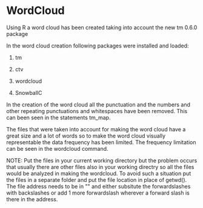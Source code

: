 WordCloud
=========

Using R a word cloud has been created taking into account the new tm 0.6.0 package


In the word cloud creation following packages were installed and loaded:

1. tm

2. ctv

3. wordcloud

4. SnowballC



In the creation of the word cloud all the punctuation and the numbers and other repeating punctuations and whitespaces have been removed. This can been seen in the statements tm_map.

The files that were taken into account for making the word cloud have a great size and a lot of words so to make the word cloud visually representable the data frequency has been limited.
The frequency limitation can be seen in the wordcloud command.

NOTE: Put the files in your current working directory but the problem occurs that usually there are other files also in your working directry so all the files would be analyzed in making the wordcloud. To avoid such a situation put the files in a separate folder and put the file location in place of getwd(). 
  The file address needs to be in "" and either subsitute the forwardslashes with backslashes or add 1 more forwardslash       wherever a forward slash is there in the address. 
